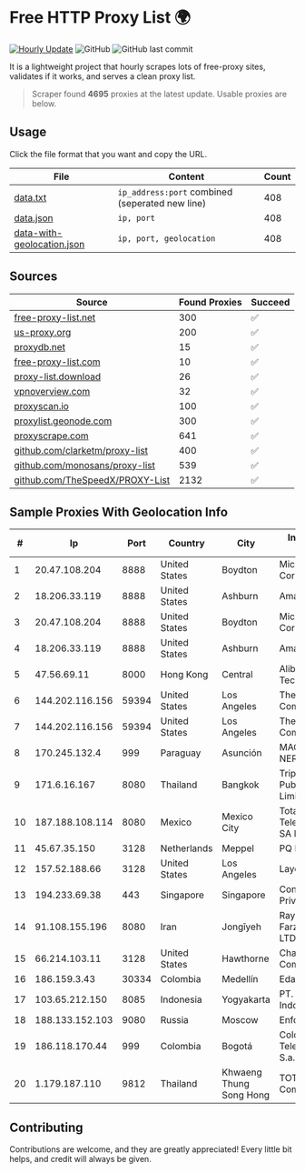 
# Free HTTP Proxy List 🌍

[![Hourly Update](https://github.com/mertguvencli/http-proxy-list/actions/workflows/main.yml/badge.svg?branch=main)](https://github.com/mertguvencli/http-proxy-list/actions/workflows/main.yml)
![GitHub](https://img.shields.io/github/license/mertguvencli/http-proxy-list)
![GitHub last commit](https://img.shields.io/github/last-commit/mertguvencli/http-proxy-list)

It is a lightweight project that hourly scrapes lots of free-proxy sites, validates if it works, and serves a clean proxy list.


> Scraper found **4695** proxies at the latest update. Usable proxies are below.

## Usage

Click the file format that you want and copy the URL.


|File|Content|Count|
|----|-------|-----|
|[data.txt](https://raw.githubusercontent.com/mertguvencli/http-proxy-list/main/proxy-list/data.txt)|`ip_address:port` combined (seperated new line)|408|
|[data.json](https://raw.githubusercontent.com/mertguvencli/http-proxy-list/main/proxy-list/data.json)|`ip, port`|408|
|[data-with-geolocation.json](https://raw.githubusercontent.com/mertguvencli/http-proxy-list/main/proxy-list/data-with-geolocation.json)|`ip, port, geolocation`|408|

## Sources

|Source|Found Proxies|Succeed|
|------|-------------|-------|
|[free-proxy-list.net](https://free-proxy-list.net)|300|✅|
|[us-proxy.org](https://www.us-proxy.org)|200|✅|
|[proxydb.net](http://proxydb.net)|15|✅|
|[free-proxy-list.com](https://free-proxy-list.com/?page=&port=&type%5B%5D=http&type%5B%5D=https&up_time=0&search=Search)|10|✅|
|[proxy-list.download](https://www.proxy-list.download/HTTP)|26|✅|
|[vpnoverview.com](https://vpnoverview.com/privacy/anonymous-browsing/free-proxy-servers)|32|✅|
|[proxyscan.io](https://www.proxyscan.io)|100|✅|
|[proxylist.geonode.com](https://proxylist.geonode.com/api/proxy-list?limit=300&page=1&sort_by=lastChecked&sort_type=desc&protocols=http,https)|300|✅|
|[proxyscrape.com](https://api.proxyscrape.com/v2/?request=displayproxies&protocol=http&timeout=10000&country=all&ssl=all&anonymity=all)|641|✅|
|[github.com/clarketm/proxy-list](https://raw.githubusercontent.com/clarketm/proxy-list/master/proxy-list-raw.txt)|400|✅|
|[github.com/monosans/proxy-list](https://raw.githubusercontent.com/monosans/proxy-list/main/proxies/http.txt)|539|✅|
|[github.com/TheSpeedX/PROXY-List](https://raw.githubusercontent.com/TheSpeedX/PROXY-List/master/http.txt)|2132|✅|


## Sample Proxies With Geolocation Info

|#|Ip|Port|Country|City|Internet Service Provider|
|-|--|----|-------|----|-------------------------|
|1|20.47.108.204|8888|United States|Boydton|Microsoft Corporation|
|2|18.206.33.119|8888|United States|Ashburn|Amazon.com, Inc.|
|3|20.47.108.204|8888|United States|Boydton|Microsoft Corporation|
|4|18.206.33.119|8888|United States|Ashburn|Amazon.com, Inc.|
|5|47.56.69.11|8000|Hong Kong|Central|Alibaba (US) Technology Co., Ltd.|
|6|144.202.116.156|59394|United States|Los Angeles|The Constant Company|
|7|144.202.116.156|59394|United States|Los Angeles|The Constant Company|
|8|170.245.132.4|999|Paraguay|Asunción|MACHADO BAEZ, NERY JAVIER|
|9|171.6.16.167|8080|Thailand|Bangkok|Triple T Broadband Public Company Limited|
|10|187.188.108.114|8080|Mexico|Mexico City|Total Play Telecomunicaciones SA De CV|
|11|45.67.35.150|3128|Netherlands|Meppel|PQ HOSTING S.R.L.|
|12|157.52.188.66|3128|United States|Los Angeles|LayerHost|
|13|194.233.69.38|443|Singapore|Singapore|Contabo Asia Private Limited|
|14|91.108.155.196|8080|Iran|Jongīyeh|Rayaneh Gostar Farzanegan Ahvaz LTD|
|15|66.214.103.11|3128|United States|Hawthorne|Charter Communications|
|16|186.159.3.43|30334|Colombia|Medellín|Edatel S.a. E.S.P|
|17|103.65.212.150|8085|Indonesia|Yogyakarta|PT. Broadband Indonesia Pratama|
|18|188.133.152.103|9080|Russia|Moscow|Enforta-MSK|
|19|186.118.170.44|999|Colombia|Bogotá|Colombia Telecomunicaciones S.a. ESP|
|20|1.179.187.110|9812|Thailand|Khwaeng Thung Song Hong|TOT Public Company Limited|



## Contributing

Contributions are welcome, and they are greatly appreciated! Every
little bit helps, and credit will always be given.

